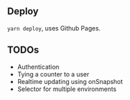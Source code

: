 ## Deploy
`yarn deploy`, uses Github Pages.

## TODOs
* Authentication
* Tying a counter to a user
* Realtime updating using onSnapshot
* Selector for multiple environments